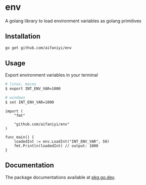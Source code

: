 # env

A golang library to load environment variables as golang primitives

## Installation
```bash
go get github.com/aifaniyi/env
```

## Usage

Export environment variables in your terminal

```bash
# linux, macos
$ export INT_ENV_VAR=1000

# windows
$ set INT_ENV_VAR=1000
```

```golang
import (
    "fmt"

    "github.com/aifaniyi/env"
)

func main() {
    loadedInt := env.LoadInt("INT_ENV_VAR", 50)
    fmt.Println(loadedInt) // output: 1000
}
```

## Documentation

The package documentations available at [pkg.go.dev](https://pkg.go.dev/github.com/aifaniyi/env).